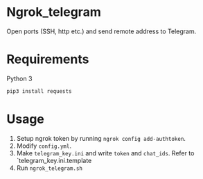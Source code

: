 # Ngrok_telegram

Open ports (SSH, http etc.) and send remote address to Telegram.

# Requirements

Python 3

```bash
pip3 install requests
```

# Usage
1. Setup ngrok token by running `ngrok config add-authtoken`.
2. Modify `config.yml`.
3. Make `telegram_key.ini` and write `token` and `chat_ids`. Refer to `telegram_key.ini.template
4. Run `ngrok_telegram.sh`
